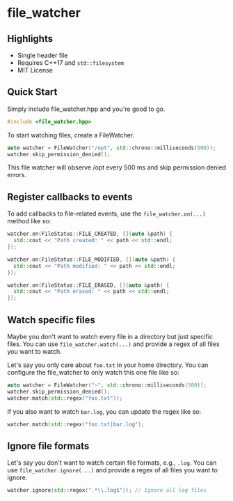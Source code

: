 # file_watcher

## Highlights

* Single header file
* Requires C++17 and `std::filesystem`
* MIT License

## Quick Start

Simply include file_watcher.hpp and you're good to go.

```cpp
#include <file_watcher.hpp>
```

To start watching files, create a FileWatcher.

```cpp
auto watcher = FileWatcher("/opt", std::chrono::milliseconds(500));
watcher.skip_permission_denied();
```

This file watcher will observe /opt every 500 ms and skip permission denied errors. 

## Register callbacks to events

To add callbacks to file-related events, use the `file_watcher.on(...)` method like so:

```cpp
watcher.on(FileStatus::FILE_CREATED, [](auto &path) {
  std::cout << "Path created: " << path << std::endl;
});

watcher.on(FileStatus::FILE_MODIFIED, [](auto &path) {
  std::cout << "Path modified: " << path << std::endl;
});

watcher.on(FileStatus::FILE_ERASED, [](auto &path) {
  std::cout << "Path erased: " << path << std::endl;
});
```

## Watch specific files

Maybe you don't want to watch every file in a directory but just specific files. You can use ```file_watcher.watch(...)``` and provide a regex of all files you want to watch. 

Let's say you only care about `foo.txt` in your home directory. You can configure the file_watcher to only watch this one file like so:

```cpp
auto watcher = FileWatcher("~", std::chrono::milliseconds(500));
watcher.skip_permission_denied();
watcher.match(std::regex("foo.txt"));
```

If you also want to watch `bar.log`, you can update the regex like so:

```cpp
watcher.match(std::regex("foo.txt|bar.log");
```

## Ignore file formats

Let's say you don't want to watch certain file formats, e.g., `.log`. You can use `file_watcher.ignore(...)` and provide a regex of all files you want to ignore. 

```cpp
watcher.ignore(std::regex(".*\\.log$")); // Ignore all log files
```

